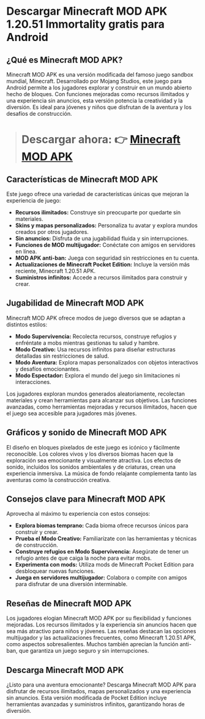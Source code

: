 # Descargar Minecraft MOD APK 1.20.51 Immortality gratis para Android
## ¿Qué es Minecraft MOD APK?

Minecraft MOD APK es una versión modificada del famoso juego sandbox mundial, Minecraft. Desarrollado por Mojang Studios, este juego para Android permite a los jugadores explorar y construir en un mundo abierto hecho de bloques. Con funciones mejoradas como recursos ilimitados y una experiencia sin anuncios, esta versión potencia la creatividad y la diversión. Es ideal para jóvenes y niños que disfrutan de la aventura y los desafíos de construcción.

> # Descargar ahora: 👉 [Minecraft MOD APK](https://modhello.com/minecraft/)

## Características de Minecraft MOD APK

Este juego ofrece una variedad de características únicas que mejoran la experiencia de juego:

- **Recursos ilimitados:** Construye sin preocuparte por quedarte sin materiales.
- **Skins y mapas personalizados:** Personaliza tu avatar y explora mundos creados por otros jugadores.
- **Sin anuncios:** Disfruta de una jugabilidad fluida y sin interrupciones.
- **Funciones de MOD multijugador:** Conéctate con amigos en servidores en línea.
- **MOD APK anti-ban:** Juega con seguridad sin restricciones en tu cuenta.
- **Actualizaciones de Minecraft Pocket Edition:** Incluye la versión más reciente, Minecraft 1.20.51 APK.
- **Suministros infinitos:** Accede a recursos ilimitados para construir y crear.

## Jugabilidad de Minecraft MOD APK

Minecraft MOD APK ofrece modos de juego diversos que se adaptan a distintos estilos:

- **Modo Supervivencia:** Recolecta recursos, construye refugios y enfréntate a mobs mientras gestionas tu salud y hambre.
- **Modo Creativo:** Usa recursos infinitos para diseñar estructuras detalladas sin restricciones de salud.
- **Modo Aventura:** Explora mapas personalizados con objetos interactivos y desafíos emocionantes.
- **Modo Espectador:** Explora el mundo del juego sin limitaciones ni interacciones.

Los jugadores exploran mundos generados aleatoriamente, recolectan materiales y crean herramientas para alcanzar sus objetivos. Las funciones avanzadas, como herramientas mejoradas y recursos ilimitados, hacen que el juego sea accesible para jugadores más jóvenes.

## Gráficos y sonido de Minecraft MOD APK

El diseño en bloques pixelados de este juego es icónico y fácilmente reconocible. Los colores vivos y los diversos biomas hacen que la exploración sea emocionante y visualmente atractiva. Los efectos de sonido, incluidos los sonidos ambientales y de criaturas, crean una experiencia inmersiva. La música de fondo relajante complementa tanto las aventuras como la construcción creativa.

## Consejos clave para Minecraft MOD APK

Aprovecha al máximo tu experiencia con estos consejos:

- **Explora biomas temprano:** Cada bioma ofrece recursos únicos para construir y crear.
- **Prueba el Modo Creativo:** Familiarízate con las herramientas y técnicas de construcción.
- **Construye refugios en Modo Supervivencia:** Asegúrate de tener un refugio antes de que caiga la noche para evitar mobs.
- **Experimenta con mods:** Utiliza mods de Minecraft Pocket Edition para desbloquear nuevas funciones.
- **Juega en servidores multijugador:** Colabora o compite con amigos para disfrutar de una diversión interminable.

## Reseñas de Minecraft MOD APK

Los jugadores elogian Minecraft MOD APK por su flexibilidad y funciones mejoradas. Los recursos ilimitados y la experiencia sin anuncios hacen que sea más atractivo para niños y jóvenes. Las reseñas destacan las opciones multijugador y las actualizaciones frecuentes, como Minecraft 1.20.51 APK, como aspectos sobresalientes. Muchos también aprecian la función anti-ban, que garantiza un juego seguro y sin interrupciones.

## Descarga Minecraft MOD APK

¿Listo para una aventura emocionante? Descarga Minecraft MOD APK para disfrutar de recursos ilimitados, mapas personalizados y una experiencia sin anuncios. Esta versión modificada de Pocket Edition incluye herramientas avanzadas y suministros infinitos, garantizando horas de diversión.

